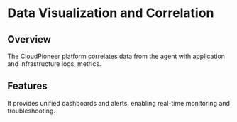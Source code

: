 # Data Visualization and Correlation

## Overview
The CloudPioneer platform correlates data from the agent with application and infrastructure logs, metrics.

## Features
It provides unified dashboards and alerts, enabling real-time monitoring and troubleshooting.

